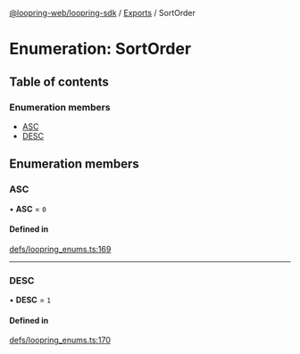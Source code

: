 [@loopring-web/loopring-sdk](../README.md) / [Exports](../modules.md) / SortOrder

# Enumeration: SortOrder

## Table of contents

### Enumeration members

- [ASC](SortOrder.md#asc)
- [DESC](SortOrder.md#desc)

## Enumeration members

### ASC

• **ASC** = `0`

#### Defined in

[defs/loopring_enums.ts:169](https://github.com/Loopring/loopring_sdk/blob/427d9da/src/defs/loopring_enums.ts#L169)

___

### DESC

• **DESC** = `1`

#### Defined in

[defs/loopring_enums.ts:170](https://github.com/Loopring/loopring_sdk/blob/427d9da/src/defs/loopring_enums.ts#L170)
